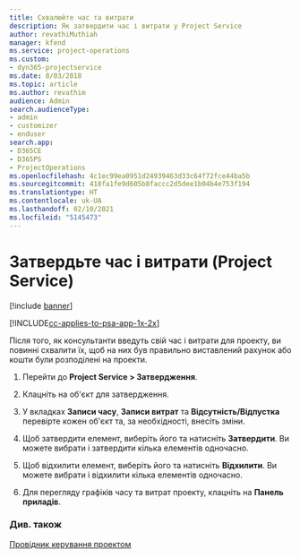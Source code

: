 ```yaml
---
title: Схвалюйте час та витрати
description: Як затвердити час і витрати у Project Service
author: revathiMuthiah
manager: kfend
ms.service: project-operations
ms.custom:
- dyn365-projectservice
ms.date: 8/03/2018
ms.topic: article
ms.author: revathim
audience: Admin
search.audienceType:
- admin
- customizer
- enduser
search.app:
- D365CE
- D365PS
- ProjectOperations
ms.openlocfilehash: 4c1ec99ea0951d24939463d33c64f72fce44ba5b
ms.sourcegitcommit: 418fa1fe9d605b8faccc2d5dee1b04b4e753f194
ms.translationtype: HT
ms.contentlocale: uk-UA
ms.lasthandoff: 02/10/2021
ms.locfileid: "5145473"
---
```

# <a name="approve-time-and-expenses-project-service"></a>Затвердьте час і витрати (Project Service)

[!include [banner](../includes/psa-now-project-operations.md)]

[!INCLUDE[cc-applies-to-psa-app-1x-2x](../includes/cc-applies-to-psa-app-1x-2x.md)]

Після того, як консультанти введуть свій час і витрати для проекту, ви повинні схвалити їх, щоб на них був правильно виставлений рахунок або кошти були розподілені на проекти.  
  
1.  Перейти до **Project Service > Затвердження**.  
  
2.  Клацніть на об'єкт для затвердження.  
  
3.  У вкладках **Записи часу**, **Записи витрат** та **Відсутність/Відпустка** перевірте кожен об'єкт та, за необхідності, внесіть зміни.  
  
4.  Щоб затвердити елемент, виберіть його та натисніть **Затвердити**. Ви можете вибрати і затвердити кілька елементів одночасно.  
  
5.  Щоб відхилити елемент, виберіть його та натисніть **Відхилити**. Ви можете вибрати і відхилити кілька елементів одночасно.  
  
6.  Для перегляду графіків часу та витрат проекту, клацніть на **Панель приладів**.  
  
### <a name="see-also"></a>Див. також  
 [Провідник керування проектом](../psa/project-manager-guide.md)
